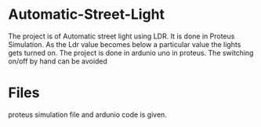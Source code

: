# Automatic-Street-Light
The project is of Automatic street light using LDR. It is done in Proteus Simulation. As the Ldr value becomes below a particular value the lights gets turned on. The project is done in ardunio uno in proteus.
The switching on/off by hand can be avoided
# Files
proteus simulation file and ardunio code is given.
